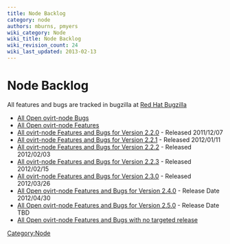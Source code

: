 ```yaml
---
title: Node Backlog
category: node
authors: mburns, pmyers
wiki_category: Node
wiki_title: Node Backlog
wiki_revision_count: 24
wiki_last_updated: 2013-02-13
---
```


# Node Backlog

All features and bugs are tracked in bugzilla at [Red Hat Bugzilla](http://bugzilla.redhat.com)

*   [All Open ovirt-node Bugs](http://goo.gl/alPU4)
*   [All Open ovirt-node Features](http://goo.gl/IMG4p)
*   [All ovirt-node Features and Bugs for Version 2.2.0](http://goo.gl/b9htC) - Released 2011/12/07
*   [All ovirt-node Features and Bugs for Version 2.2.1](http://goo.gl/Jcxmb) - Released 2012/01/11
*   [All ovirt-node Features and Bugs for Version 2.2.2](http://goo.gl/PkWgM) - Released 2012/02/03
*   [All ovirt-node Features and Bugs for Version 2.2.3](http://goo.gl/HTDPJ) - Released 2012/02/15
*   [All ovirt-node Features and Bugs for Version 2.3.0](http://goo.gl/O230Q) - Released 2012/03/26
*   [All Open ovirt-node Features and Bugs for Version 2.4.0](http://goo.gl/i8G14) - Release Date 2012/04/30
*   [All Open ovirt-node Features and Bugs for Version 2.5.0](http://goo.gl/OqoE3) - Release Date TBD
*   [All Open ovirt-node Features and Bugs with no targeted release](http://goo.gl/LYzM7)

<Category:Node>
